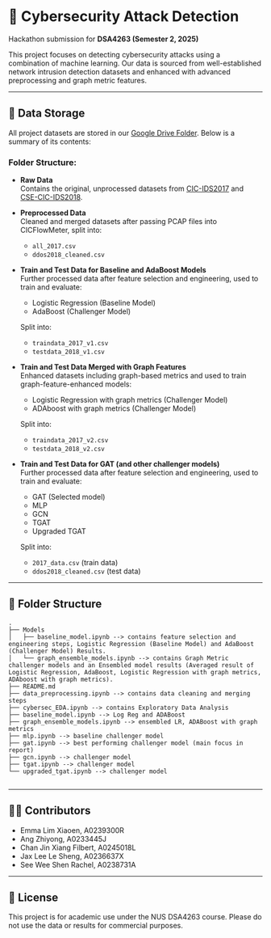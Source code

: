 # 🔐 Cybersecurity Attack Detection

Hackathon submission for **DSA4263 (Semester 2, 2025)**

This project focuses on detecting cybersecurity attacks using a combination of machine learning. Our data is sourced from well-established network intrusion detection datasets and enhanced with advanced preprocessing and graph metric features.

---

## 📁 Data Storage

All project datasets are stored in our [Google Drive Folder](https://drive.google.com/drive/folders/1IheCLjHlpWdNMZjccHZ7TaC7ZsoRBEwg?usp=sharing). Below is a summary of its contents:

### Folder Structure:

- **Raw Data**  
  Contains the original, unprocessed datasets from [CIC-IDS2017](https://www.unb.ca/cic/datasets/ids-2017.html) and [CSE-CIC-IDS2018](https://www.unb.ca/cic/datasets/ids-2018.html).

- **Preprocessed Data**  
  Cleaned and merged datasets after passing PCAP files into CICFlowMeter, split into:
  - `all_2017.csv`
  - `ddos2018_cleaned.csv`

- **Train and Test Data for Baseline and AdaBoost Models**  
  Further processed data after feature selection and engineering, used to train and evaluate:
  - Logistic Regression (Baseline Model)
  - AdaBoost (Challenger Model)
  
  Split into: 
  - `traindata_2017_v1.csv`
  - `testdata_2018_v1.csv`


- **Train and Test Data Merged with Graph Features**  
  Enhanced datasets including graph-based metrics and used to train graph-feature-enhanced models: 
  - Logistic Regression with graph metrics (Challenger Model)
  - ADAboost with graph metrics (Challenger Model)
  
  Split into: 
  - `traindata_2017_v2.csv`
  - `testdata_2018_v2.csv`

- **Train and Test Data for GAT (and other challenger models)**  
  Further processed data after feature selection and engineering, used to train and evaluate:
  - GAT (Selected model)
  - MLP
  - GCN
  - TGAT
  - Upgraded TGAT
  
  Split into: 
  - `2017_data.csv` (train data)
  - `ddos2018_cleaned.csv` (test data)

---
## 📁 Folder Structure 

```
.
├── Models
│   ├── baseline_model.ipynb --> contains feature selection and engineering steps, Logistic Regression (Baseline Model) and AdaBoost (Challenger Model) Results. 
│   └── graph_ensemble_models.ipynb --> contains Graph Metric challenger models and an Ensembled model results (Averaged result of Logistic Regression, AdaBoost, Logistic Regression with graph metrics,  ADAboost with graph metrics).
├── README.md 
├── data_preprocessing.ipynb --> contains data cleaning and merging steps
├── cybersec_EDA.ipynb --> contains Exploratory Data Analysis
├── baseline_model.ipynb --> Log Reg and ADABoost 
├── graph_ensemble_models.ipynb --> ensembled LR, ADABoost with graph metrics
├── mlp.ipynb --> baseline challenger model
├── gat.ipynb --> best performing challenger model (main focus in report)
├── gcn.ipynb --> challenger model
├── tgat.ipynb --> challenger model
└── upgraded_tgat.ipynb --> challenger model
 

```

---

## 👩‍💻 Contributors

- Emma Lim Xiaoen, A0239300R
- Ang Zhiyong, A0233445J
- Chan Jin Xiang Filbert, A0245018L
- Jax Lee Le Sheng, A0236637X
- See Wee Shen Rachel, A0238731A

---

## 📌 License
This project is for academic use under the NUS DSA4263 course. Please do not use the data or results for commercial purposes.

